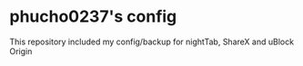 # phucho0237's config

This repository included my config/backup for nightTab, ShareX and uBlock Origin
